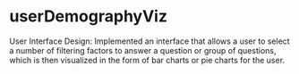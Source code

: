 # userDemographyViz
User Interface Design: Implemented an interface that allows a user to select a number of filtering factors to answer a question or group of questions, which is then visualized in the form of bar charts or pie charts for the user.
